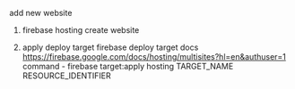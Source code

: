 


add new website

1) firebase hosting create website

2) apply deploy target
firebase deploy target docs
https://firebase.google.com/docs/hosting/multisites?hl=en&authuser=1
command - firebase target:apply hosting TARGET_NAME RESOURCE_IDENTIFIER